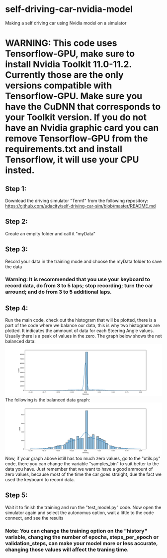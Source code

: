 # self-driving-car-nvidia-model
Making a self driving car using Nvidia model on a simulator

# WARNING: This code uses Tensorflow-GPU, make sure to install Nvidia Toolkit 11.0-11.2. Currently those are the only versions compatible with Tensorflow-GPU. Make sure you have the CuDNN that corresponds to your Toolkit version. If you do not have an Nvidia graphic card you can remove Tensorflow-GPU from the requirements.txt and install Tensorflow, it will use your CPU insted. <br>
## Step 1:
Download the driving simulator "Term1" from the following repository: <br>
https://github.com/udacity/self-driving-car-sim/blob/master/README.md

## Step 2:
Create an empity folder and call it "myData"

## Step 3:
Record your data in the training mode and choose the myData folder to save the data <br>
  ### Warning: It is recommended that you use your keyboard to record data, do from 3 to 5 laps; stop recording; turn the car arround; and do from 3 to 5 additional laps.
  
## Step 4:
Run the main code, check out the histogram that will be plotted, there is a part of the code where we balance our data, this is why two histograms are plotted. It indicates the ammount of data for each Steering Angle values. Usually there is a peak of values in the zero. The graph below shows the not balanced data:
![alt text](https://raw.githubusercontent.com/Nagi0/self-driving-car-nvidia-model/main/graph_1.png)
The following is the balanced data graph: 
![alt text](https://raw.githubusercontent.com/Nagi0/self-driving-car-nvidia-model/main/graph_2.png)
Now, if your graph above istill has too much zero values, go to the "utils.py" code, there you can change the variable "samples_bin" to suit better to the data you have. Just remember that we want to have a good ammount of zero values, because most of the time the car goes straight, due the fact we used the keyboard to record data.

## Step 5:
Wait it to finish the training and run the "test_model.py" code. Now open the simulator again and select the autonomus option, wait a little to the code connect, and see the results <br>
### Note: You can change the training option on the "history" variable, changing the number of epochs, steps_per_epoch or validation_steps, can make your model more or less accurate, changing those values will affect the traning time. 
